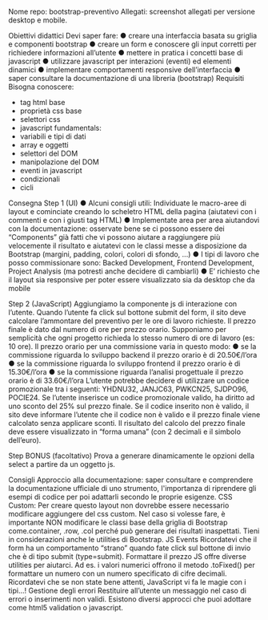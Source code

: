 Nome repo: bootstrap-preventivo
Allegati: screenshot allegati per versione desktop e mobile.

Obiettivi didattici
Devi saper fare:
● creare una interfaccia basata su griglia e componenti bootstrap
● creare un form e conoscere gli input corretti per richiedere informazioni all’utente
● mettere in pratica i concetti base di javascript
● utilizzare javascript per interazioni (eventi) ed elementi dinamici
● implementare comportamenti responsive dell’interfaccia
● saper consultare la documentazione di una libreria (bootstrap)
Requisiti
Bisogna conoscere:
- tag html base
- proprietà css base
- selettori css
- javascript fundamentals:
- variabili e tipi di dati
- array e oggetti
- selettori del DOM
- manipolazione del DOM
- eventi in javascript
- condizionali
- cicli

Consegna
Step 1 (UI)
● Alcuni consigli utili:
Individuate le macro-aree di layout e cominciate creando lo scheletro HTML della
pagina (aiutatevi con i commenti <!-- --> e con i giusti tag HTML)
● Implementate area per area aiutandovi con la documentazione: osservate bene se ci
possono essere dei “Components” già fatti che vi possono aiutare a raggiungere più
velocemente il risultato e aiutatevi con le classi messe a disposizione da Bootstrap
(margini, padding, colori, colori di sfondo, ...)
● I tipi di lavoro che posso commissionare sono: Backed Development, Frontend
Development, Project Analysis (ma potresti anche decidere di cambiarli)
● E’ richiesto che il layout sia responsive per poter essere visualizzato sia da desktop
che da mobile

Step 2 (JavaScript)
Aggiungiamo la componente js di interazione con l’utente.
Quando l’utente fa click sul bottone submit del form, il sito deve calcolare l’ammontare del
preventivo per le ore di lavoro richieste.
Il prezzo finale è dato dal numero di ore per prezzo orario. Supponiamo per semplicità che
ogni progetto richieda lo stesso numero di ore di lavoro (es: 10 ore).
Il prezzo orario per una commissione varia in questo modo:
● se la commissione riguarda lo sviluppo backend il prezzo orario è di 20.50€/l’ora
● se la commissione riguarda lo sviluppo frontend il prezzo orario è di 15.30€/l’ora
● se la commissione riguarda l’analisi progettuale il prezzo orario è di 33.60€/l’ora
L’utente potrebbe decidere di utilizzare un codice promozionale tra i seguenti: YHDNU32,
JANJC63, PWKCN25, SJDPO96, POCIE24.
Se l’utente inserisce un codice promozionale valido, ha diritto ad uno sconto del 25% sul
prezzo finale. Se il codice inserito non è valido, il sito deve informare l’utente che il codice
non è valido e il prezzo finale viene calcolato senza applicare sconti.
Il risultato del calcolo del prezzo finale deve essere visualizzato in “forma umana” (con 2
decimali e il simbolo dell’euro).

Step BONUS (facoltativo)
Prova a generare dinamicamente le opzioni della select a partire da un oggetto js.

Consigli
Approccio alla documentazione: saper consultare e comprendere la documentazione
ufficiale di uno strumento, l'importanza di riprendere gli esempi di codice per poi adattarli
secondo le proprie esigenze.
CSS Custom: Per creare questo layout non dovrebbe essere necessario modificare
aggiungere del css custom. Nel caso si volesse fare, è importante NON modificare le classi
base della griglia di Bootstrap come.container, .row, .col perché può generare dei
risultati inaspettati. Tieni in considerazioni anche le utilities di Bootstrap.
JS Events
Ricordatevi che il form ha un comportamento “strano” quando fate click sul bottone di invio
che è di tipo submit (type=submit).
Formattare il prezzo
JS offre diverse utilities per aiutarci. Ad es. i valori numerici offrono il metodo .toFixed() per
formattare un numero con un numero specificato di cifre decimali. Ricordatevi che se non
state bene attenti, JavaScript vi fa le magie con i tipi...!
Gestione degli errori
Restituire all’utente un messaggio nel caso di errori o inserimenti non validi. Esistono diversi
approcci che puoi adottare come html5 validation o javascript.